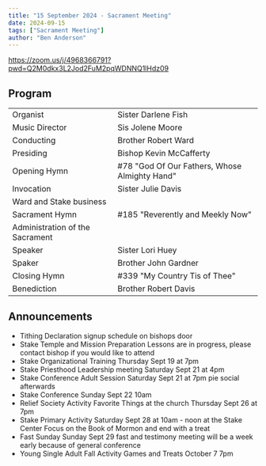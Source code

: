 ```yaml
---
title: "15 September 2024 - Sacrament Meeting"
date: 2024-09-15
tags: ["Sacrament Meeting"]
author: "Ben Anderson"
---
```


<https://zoom.us/j/4968366791?pwd=Q2M0dkx3L2Jod2FuM2pqWDNNQ1lHdz09>

## Program

|                                 |                                               |
| ------------------------------- | --------------------------------------------- |
| Organist                        | Sister Darlene Fish                           |
| Music Director                  | Sis Jolene Moore                              |
| Conducting                      | Brother Robert Ward                           |
| Presiding                       | Bishop Kevin McCafferty                       |
| Opening Hymn                    | #78 "God Of Our Fathers, Whose Almighty Hand" |
| Invocation                      | Sister Julie Davis                            |
| Ward and Stake business         |                                               |
| Sacrament Hymn                  | #185 "Reverently and Meekly Now"              |
| Administration of the Sacrament |                                               |
| Speaker                         | Sister Lori Huey                              |
| Spaker                          | Brother John Gardner                          |
| Closing Hymn                    | #339 "My Country Tis of Thee"                 |
| Benediction                     | Brother Robert Davis                          |

## Announcements

- Tithing Declaration signup schedule on bishops door
- Stake Temple and Mission Preparation Lessons are in progress, please contact bishop if you would like to attend
- Stake Organizational Training Thursday Sept 19 at 7pm
- Stake Priesthood Leadership meeting Saturday Sept 21 at 4pm
- Stake Conference Adult Session Saturday Sept 21 at 7pm pie social afterwards
- Stake Conference Sunday Sept 22 10am
- Relief Society Activity Favorite Things at the church Thursday Sept 26 at 7pm
- Stake Primary Activity Saturday Sept 28 at 10am - noon at the Stake Center Focus on the Book of Mormon and end with a treat
- Fast Sunday Sunday Sept 29 fast and testimony meeting will be a week early because of general conference
- Young Single Adult Fall Activity Games and Treats October 7 7pm
